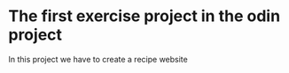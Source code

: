# The first exercise project in the odin project

In this project we have to create a recipe website
